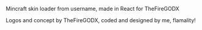 Mincraft skin loader from username, made in React for TheFireGODX

Logos and concept by TheFireGODX, coded and designed by me, flamality!
